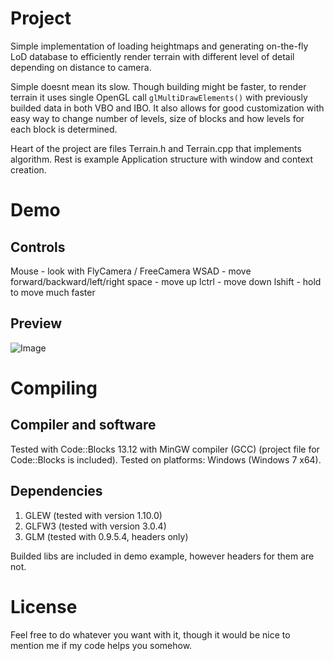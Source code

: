 Project
=======

Simple implementation of loading heightmaps and generating on-the-fly LoD database to efficiently render terrain with
different level of detail depending on distance to camera.

Simple doesnt mean its slow. Though building might be faster, to render terrain it uses single OpenGL call
```glMultiDrawElements()``` with previously builded data in both VBO and IBO. It also allows for good customization
with easy way to change number of levels, size of blocks and how levels for each block is determined.

Heart of the project are files Terrain.h and Terrain.cpp that implements algorithm. Rest is example Application structure with window and context creation.


Demo
====

Controls
--------

Mouse - look with FlyCamera / FreeCamera
WSAD - move forward/backward/left/right
space - move up
lctrl - move down
lshift - hold to move much faster 

Preview
-------

![_Image_](http://i.imgur.com/3uQisMI.png "Demo preview")


Compiling
=========

Compiler and software
---------------------

Tested with Code::Blocks 13.12 with MinGW compiler (GCC) (project file for Code::Blocks is included).
Tested on platforms: Windows (Windows 7 x64).


Dependencies
------------

1. GLEW (tested with version 1.10.0)
2. GLFW3 (tested with version 3.0.4)
3. GLM (tested with 0.9.5.4, headers only)

Builded libs are included in demo example, however headers for them are not.


License
=======

Feel free to do whatever you want with it, though it would be nice to mention me if my code helps you somehow.
